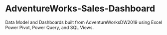 # AdventureWorks-Sales-Dashboard
Data Model and Dashboards built from AdventureWorksDW2019 using Excel Power Pivot, Power Query, and SQL Views.
